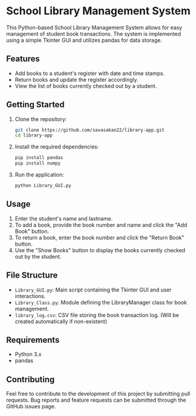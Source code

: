 # School Library Management System

This Python-based School Library Management System allows for easy management of student book transactions. The system is implemented using a simple Tkinter GUI and utilizes pandas for data storage.

## Features

- Add books to a student's register with date and time stamps.
- Return books and update the register accordingly.
- View the list of books currently checked out by a student.

## Getting Started

1. Clone the repository:

    ```bash
    git clone https://github.com/savasakan22/library-app.git
    cd library-app
    ```

2. Install the required dependencies:

    ```bash
    pip install pandas
    pip install numpy
    ```

3. Run the application:

    ```bash
    python Library_GUI.py
    ```

## Usage

1. Enter the student's name and lastname.
2. To add a book, provide the book number and name and click the "Add Book" button.
3. To return a book, enter the book number and click the "Return Book" button.
4. Use the "Show Books" button to display the books currently checked out by the student.

## File Structure

- `Library_GUI.py`: Main script containing the Tkinter GUI and user interactions.
- `Library_Class.py`: Module defining the LibraryManager class for book management.
- `library_log.csv`: CSV file storing the book transaction log. (Will be created automatically if non-existent)

## Requirements

- Python 3.x
- pandas

## Contributing

Feel free to contribute to the development of this project by submitting pull requests. Bug reports and feature requests can be submitted through the GitHub issues page.
